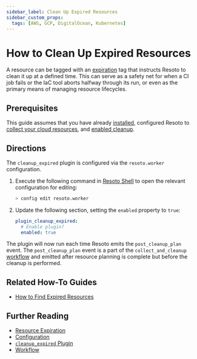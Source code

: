 ```yaml
---
sidebar_label: Clean Up Expired Resources
sidebar_custom_props:
  tags: [AWS, GCP, DigitalOcean, Kubernetes]
---
```


# How to Clean Up Expired Resources

A resource can be tagged with an [expiration](../../concepts/resource-management/expiration.md) tag that instructs Resoto to clean it up at a defined time. This can serve as a safety net for when a CI job fails or the IaC tool aborts halfway through its run, or even as the primary means of managing resource lifecycles.

## Prerequisites

This guide assumes that you have already [installed](../../getting-started/install-resoto/index.md), configured Resoto to [collect your cloud resources](../../getting-started/configure-cloud-provider-access/index.md), and [enabled cleanup](../../getting-started/clean-resources.md).

## Directions

The `cleanup_expired` plugin is configured via the `resoto.worker` configuration.

1. Execute the following command in [Resoto Shell](../../concepts/components/shell.md) to open the relevant configuration for editing:

   ```bash
   > config edit resoto.worker
   ```

2. Update the following section, setting the `enabled` property to `true`:

   ```yaml title="cleanup_expired plugin configuration"
   plugin_cleanup_expired:
     # Enable plugin?
     enabled: true
   ```

The plugin will now run each time Resoto emits the `post_cleanup_plan` event. The `post_cleanup_plan` event is a part of the `collect_and_cleanup` [workflow](../../concepts/automation/workflow.md) and emitted after resource planning is complete but before the cleanup is performed.

## Related How-To Guides

- [How to Find Expired Resources](../search/find-expired-resources.md)

## Further Reading

- [Resource Expiration](../../concepts/resource-management/expiration.md)
- [Configuration](../../reference/configuration/index.md)
- [`cleanup_expired` Plugin](../../concepts/components/plugins/cleanup_expired.md)
- [Workflow](../../concepts/automation/job.md)
